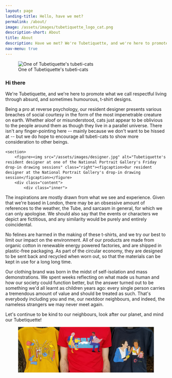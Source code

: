 ```yaml
---
layout: page
landing-title: Hello, have we met?
permalink: /about/
image: /assets/images/tubetiquette_logo_cat.png
description-short: About
title: About
description: Have we met? We're Tubetiquette, and we're here to promote what we call respecful living through absurd, and sometimes humourous, t-shirt designs.
nav-menu: true
---
```

<div id="main" class="alt">

<!--<section id="one">
	<div class="inner">
		<header class="major">
			<h1>Hi there</h1>
		</header>
	</div>
</section>-->

<section id="two" class="spotlights">
    <section>
        <figure><img src="{{page.image}}" alt="One of Tubetiquette's tubeti-cats" data-position="center center"><figcaption>One of Tubetiquette's tubeti-cats</figcaption></figure>
		<div class="content">
			<div class="inner">
<h1>Hi there</h1>

<p>We're Tubetiquette, and we're here to promote what we call respectful living through absurd, and sometimes humourous, t-shirt designs.</p>

<p>Being a pro at reverse psychology, our resident designer presents various breaches of social courtesy in the form of the most impenetrable creature on earth. Whether aloof or misunderstood, cats just appear to be oblivious to the people around them as though they live in a parallel universe. There isn't any finger-pointing here -- mainly because we don't want to be hissed at -- but we do hope to encourage all tubeti-cats to show more consideration to other beings.</p>

</div></div></section>

    <section>
        <figure><img src="/assets/images/designer.jpg" alt="Tubetiquette's resident designer at one of the National Portrait Gallery's Friday drop-in drawing sessions" class="right"><figcaption>Our resident designer at the National Portrait Gallery's drop-in drawing session</figcaption></figure>
		<div class="content">
			<div class="inner">

<p>The inspirations are mostly drawn from what we see and experience. Given that we're based in London, there may be an obsessive amount of references to the weather, the Tube, and sarcasm in general, for which we can only apologise. We should also say that the events or characters we depict are fictitious, and any similarity would be purely and entirely coincidental. </p>


<p>No felines are harmed in the making of these t-shirts, and we try our best to limit our impact on the environment. All of our products are made from organic cotton in renewable energy powered factories, and are shipped in plastic-free packaging. As part of the circular economy, they are designed to be sent back and recycled when worn out, so that the materials can be kept in use for a long long time. </p>

</div></div></section>
<div class="inner">
<p>Our clothing brand was born in the midst of self-isolation and mass demonstrations. We spent weeks reflecting on what made us human and how our society could function better, but the answer turned out to be something we'd all learnt as children years ago: every single person carries a tremendous amount of value and should be treated as such. That's everybody including you and me, our nextdoor neighbours, and indeed, the nameless strangers we may never meet again. </p> 

<p>Let's continue to be kind to our neighbours, look after our planet, and mind our Tubetiquette!</p>
</div>
        <figure><img src="/assets/images/tshirt_model_scoop_hold_spread.png" alt="T-shirts illustrating Tubetiquette" class="right"><figcaption></figcaption></figure>

<!--</div> main-->
